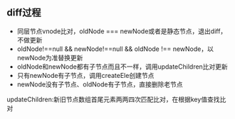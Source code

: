 ## diff过程
* 同层节点vnode比对，oldNode === newNode或者是静态节点，退出diff，不做更新 
* oldNode!==null && newNode!==null &&  oldNode !== newNode，以newNode为准替换更新
* oldNode和newNode都有子节点而且不一样，调用updateChildren比对更新
* 只有newNode有子节点，调用createEle创建节点
* newNode没有子节点、oldNode有子节点，直接删除老节点  

updateChildren:新旧节点数组首尾元素两两四次匹配比对，在根据key值查找比对
